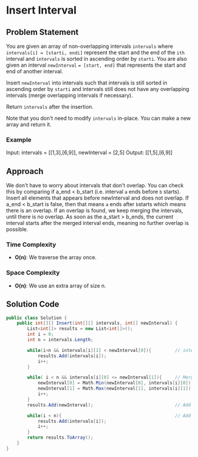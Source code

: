 # Insert Interval

## Problem Statement
You are given an array of non-overlapping intervals `intervals` where` intervals[i] = [starti, endi]` represent the start and the end of the `ith` interval and `intervals` is sorted in ascending order by `starti`. You are also given an interval `newInterval` `= [start, end]` that represents the start and end of another interval.

Insert `newInterval` into intervals such that intervals is still sorted in ascending order by `starti` and intervals still does not have any overlapping intervals (merge overlapping intervals if necessary).

Return `intervals` after the insertion.

Note that you don't need to modify `intervals` in-place. You can make a new array and return it.

### Example
Input: intervals = [[1,3],[6,9]], newInterval = [2,5]
Output: [[1,5],[6,9]]

## Approach
We don't have to worry about intervals that don't overlap. You can check this by comparing if a_end < b_start (i.e. interval `a` ends before `b` starts). Insert all elements that appears before newInterval and does not overlap. If a_end < b_start is false, then that means `a` ends after `b`starts which means there is an overlap. If an overlap is found, we keep merging the intervals, until there is no overlap. As soon as the a_start > b_ends, the current interval starts after the merged interval ends, meaning no further overlap is possible.

### Time Complexity
- **O(n)**: We traverse the array once.

### Space Complexity
- **O(n)**: We use an extra array of size n.

## Solution Code
```C#
public class Solution {
    public int[][] Insert(int[][] intervals, int[] newInterval) {
        List<int[]> results = new List<int[]>();
        int i = 0;
        int n = intervals.Length;

        while(i<n && intervals[i][1] < newInterval[0]){         // intervals that do not overlap and appear before the newInterval
            results.Add(intervals[i]);
            i++;
        }

        while( i < n && intervals[i][0] <= newInterval[1]){     // Merging takes place here, newInterval is re-calculated until not overlap is found
            newInterval[0] = Math.Min(newInterval[0], intervals[i][0]);
            newInterval[1] = Math.Max(newInterval[1], intervals[i][1]);
            i++;
        }
        results.Add(newInterval);                               // Add the modified, merged, non-overlapping interval to the list

        while(i < n){                                           // Add remaining ones as do not overlap 
            results.Add(intervals[i]);
            i++;
        }
        return results.ToArray();
    }
}